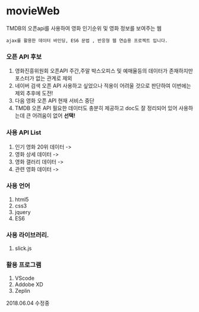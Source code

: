 # movieWeb
TMDB의 오픈api를 사용하여 영화 인기순위 및 영화 정보를 보여주는 웹

`ajax를 활용한 데이터 바인딩, ES6 문법 , 반응형 웹 연습용 프로젝트 입니다.`

### 오픈 API 후보
1. 영화진흥위원회 오픈API
    주간,주말 박스오피스 및 예매율등의 데이터가 존재하지만 포스터가 없는 관계로 제외
2. 네이버 검색 오픈 API
    사용하고 싶었으나 적용이 어려울 것으로 판단하여 이번에는 제외 추후에 도전!
3. 다음 영화 오픈 API
    현재 서비스 중단
4. TMDB 오픈 API
    필요한 데이터도 충분히 제공하고 doc도 잘 정리되어 있어 사용하는데 큰 어려움이 없어 <b>선택!</b>

### 사용 API List
1. 인기 영화 20위 데이터 ->
2. 영화 상세 데이터 ->
3. 영화 갤러리 데이터 ->
4. 관련 영화 데이터 ->

### 사용 언어
1. html5
2. css3
3. jquery
4. ES6

### 사용 라이브러리.
1. slick.js

### 활용 프로그램
1. VScode
2. Addobe XD
3. Zeplin

2018.06.04 수정중
